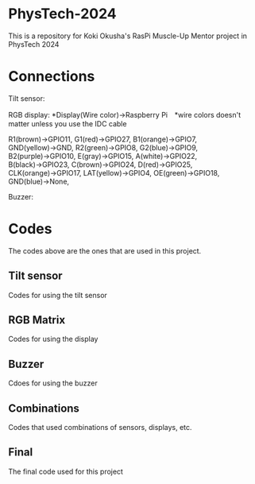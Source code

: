 # PhysTech-2024
This is a repository for Koki Okusha's RasPi Muscle-Up Mentor project in PhysTech 2024

# Connections
Tilt sensor:


RGB display:
*Display(Wire color)→Raspberry Pi　*wire colors doesn't matter unless you use the IDC cable

R1(brown)→GPIO11,
G1(red)→GPIO27,
B1(orange)→GPIO7,
GND(yellow)→GND,
R2(green)→GPIO8,
G2(blue)→GPIO9,
B2(purple)→GPIO10,
E(gray)→GPIO15,
A(white)→GPIO22,
B(black)→GPIO23,
C(brown)→GPIO24,
D(red)→GPIO25,
CLK(orange)→GPIO17,
LAT(yellow)→GPIO4,
OE(green)→GPIO18,
GND(blue)→None,

Buzzer:
# Codes
The codes above are the ones that are used in this project.

## Tilt sensor
Codes for using the tilt sensor

## RGB Matrix
Codes for using the display

## Buzzer
Cdoes for using the buzzer

## Combinations
Codes that used combinations of sensors, displays, etc.

## Final
The final code used for this project

